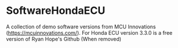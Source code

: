 # SoftwareHondaECU
A collection of demo software versions from MCU Innovations (https://mcuinnovations.com/).
For Honda ECU version 3.3.0 is a free version of Ryan Hope's Github (When removed)

